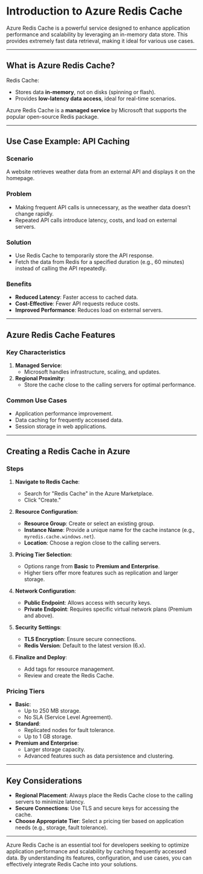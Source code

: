 # Introduction to Azure Redis Cache

Azure Redis Cache is a powerful service designed to enhance application performance and scalability by leveraging an in-memory data store. This provides extremely fast data retrieval, making it ideal for various use cases.

---

## What is Azure Redis Cache?
Redis Cache:
- Stores data **in-memory**, not on disks (spinning or flash).
- Provides **low-latency data access**, ideal for real-time scenarios.

Azure Redis Cache is a **managed service** by Microsoft that supports the popular open-source Redis package.

---

## Use Case Example: API Caching
### Scenario
A website retrieves weather data from an external API and displays it on the homepage. 

### Problem
- Making frequent API calls is unnecessary, as the weather data doesn’t change rapidly.
- Repeated API calls introduce latency, costs, and load on external servers.

### Solution
- Use Redis Cache to temporarily store the API response.
- Fetch the data from Redis for a specified duration (e.g., 60 minutes) instead of calling the API repeatedly.

### Benefits
- **Reduced Latency**: Faster access to cached data.
- **Cost-Effective**: Fewer API requests reduce costs.
- **Improved Performance**: Reduces load on external servers.

---

## Azure Redis Cache Features
### Key Characteristics
1. **Managed Service**:
   - Microsoft handles infrastructure, scaling, and updates.
2. **Regional Proximity**:
   - Store the cache close to the calling servers for optimal performance.

### Common Use Cases
- Application performance improvement.
- Data caching for frequently accessed data.
- Session storage in web applications.

---

## Creating a Redis Cache in Azure

### Steps
1. **Navigate to Redis Cache**:
   - Search for "Redis Cache" in the Azure Marketplace.
   - Click "Create."

2. **Resource Configuration**:
   - **Resource Group**: Create or select an existing group.
   - **Instance Name**: Provide a unique name for the cache instance (e.g., `myredis.cache.windows.net`).
   - **Location**: Choose a region close to the calling servers.

3. **Pricing Tier Selection**:
   - Options range from **Basic** to **Premium and Enterprise**.
   - Higher tiers offer more features such as replication and larger storage.

4. **Network Configuration**:
   - **Public Endpoint**: Allows access with security keys.
   - **Private Endpoint**: Requires specific virtual network plans (Premium and above).

5. **Security Settings**:
   - **TLS Encryption**: Ensure secure connections.
   - **Redis Version**: Default to the latest version (6.x).

6. **Finalize and Deploy**:
   - Add tags for resource management.
   - Review and create the Redis Cache.

### Pricing Tiers
- **Basic**: 
  - Up to 250 MB storage.
  - No SLA (Service Level Agreement).
- **Standard**:
  - Replicated nodes for fault tolerance.
  - Up to 1 GB storage.
- **Premium and Enterprise**:
  - Larger storage capacity.
  - Advanced features such as data persistence and clustering.

---

## Key Considerations
- **Regional Placement**: Always place the Redis Cache close to the calling servers to minimize latency.
- **Secure Connections**: Use TLS and secure keys for accessing the cache.
- **Choose Appropriate Tier**: Select a pricing tier based on application needs (e.g., storage, fault tolerance).

---

Azure Redis Cache is an essential tool for developers seeking to optimize application performance and scalability by caching frequently accessed data. By understanding its features, configuration, and use cases, you can effectively integrate Redis Cache into your solutions.
